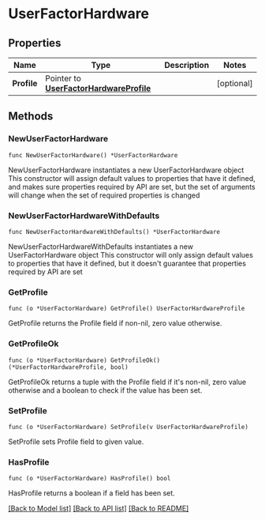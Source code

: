# UserFactorHardware

## Properties

Name | Type | Description | Notes
------------ | ------------- | ------------- | -------------
**Profile** | Pointer to [**UserFactorHardwareProfile**](UserFactorHardwareProfile.md) |  | [optional] 

## Methods

### NewUserFactorHardware

`func NewUserFactorHardware() *UserFactorHardware`

NewUserFactorHardware instantiates a new UserFactorHardware object
This constructor will assign default values to properties that have it defined,
and makes sure properties required by API are set, but the set of arguments
will change when the set of required properties is changed

### NewUserFactorHardwareWithDefaults

`func NewUserFactorHardwareWithDefaults() *UserFactorHardware`

NewUserFactorHardwareWithDefaults instantiates a new UserFactorHardware object
This constructor will only assign default values to properties that have it defined,
but it doesn't guarantee that properties required by API are set

### GetProfile

`func (o *UserFactorHardware) GetProfile() UserFactorHardwareProfile`

GetProfile returns the Profile field if non-nil, zero value otherwise.

### GetProfileOk

`func (o *UserFactorHardware) GetProfileOk() (*UserFactorHardwareProfile, bool)`

GetProfileOk returns a tuple with the Profile field if it's non-nil, zero value otherwise
and a boolean to check if the value has been set.

### SetProfile

`func (o *UserFactorHardware) SetProfile(v UserFactorHardwareProfile)`

SetProfile sets Profile field to given value.

### HasProfile

`func (o *UserFactorHardware) HasProfile() bool`

HasProfile returns a boolean if a field has been set.


[[Back to Model list]](../README.md#documentation-for-models) [[Back to API list]](../README.md#documentation-for-api-endpoints) [[Back to README]](../README.md)


